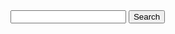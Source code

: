 <form action="https://duckduckgo.com/" target="_blank">
  <input type="text" name="q">
  <button type="submit">Search</button>
</form>